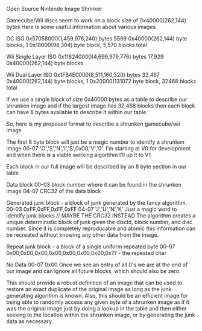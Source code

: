 Open Source Nintendo Image Shrinker

Gamecube/Wii discs seem to work on a block size of 0x40000(262,144) bytes
Here is some useful information about various images

GC ISO 0x57058000(1,459,978,240) bytes
5569 0x40000(262,144) byte blocks, 1 0x18000(98,304) byte block, 5,570 blocks total

Wii Single Layer ISO 0x118240000(4,699,979,776) bytes
17,929 0x40000(262,144) byte blocks

Wii Dual Layer ISO 0x1FB4E0000(8,511,160,320) bytes
32,467 0x40000(262,144) byte blocks, 1 0x20000(131072 byte block, 32468 blocks total

If we use a single block of size 0x40000 bytes as a table to describe our shrunken image and if the largest image has 32,468 blocks then each block can have 8 bytes available to describe it within our table.

So, here is my proposed format to describe a shrunken gamecube/wii image

The first 8 byte block will just be a magic number to identify a shrunken image
00-07 'O','S','N','I','S',0x00,'V','0'.  I'm starting at V0 for development and when there is a viable working algorithm I'll up it to V1

Each block in our full image will be described by an 8 byte section in our table

Data block
00-03 block number where it can be found in the shrunken image
04-07 CRC32 of the data block

Generated junk block - a block of junk generated by the fancy algorithm.
00-03 0xFF,0xFF,0xFF,0xFF
04-07 'J','U','N','K'  Just a magic word to identify junk blocks // MAYBE THE CRC32 INSTEAD
The algorithm creates a unique deterministic block of junk given the discId, block number, and disc number.  Since it is completely reproducable and atomic this information can be recreated without knowing any other data from the image.

Repeat junk block - a block of a single uniform repeated byte
00-07 0x00,0x00,0x00,0x00,0x00,0x00,0x00,0x?? - the repeated char

No Data
00-07 0x00
Once we see an entry of all 0's we are at the end of our image and can ignore all future blocks, which should also be zero.

This should provide a robust definition of an image that can be used to restore an exact duplicate of the original image as long as the junk generating algorithm is known.  Also, this should be an efficient image for being able to randomly access any given byte of a shrunken image as if it was the original image just by doing a lookup in the table and then either seeking to the location within the shrunken image, or by generating the junk data as necessary.